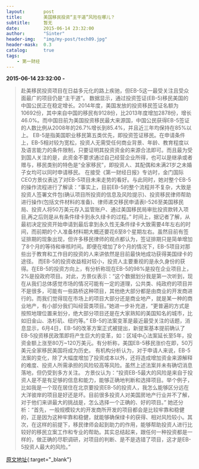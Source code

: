 ```yaml
---
layout:       post
title:        美国移民投资“主干道”风险在哪儿？
subtitle:     暂无
date:         2015-06-14 23:32:00
author:       "Sinter"
header-img:   "img/my-post/tech09.jpg"
header-mask:  0.3
catalog:      true
tags:
    - 第一财经
---
```


**2015-06-14 23:32:00**  **-**

> 赴美移民投资项目在日益多元化的路上疾驰，但EB-5这一最受关注且受众面最广的项目仍是“主干道”。
数据显示，通过投资签证(EB-5)移民美国的中国公民正在稳定增长。2014年度，美国发放的投资移民签证名额为10692份，其中来自中国的移民有9128份，比2013年度增加2878份，增长46.0%。而中国目前为美国投资移民最大来源国，中国公民获得EB-5签证的人数比例从2008年的26.7%增长到85.4%，并且近三年均保持在85%以上。
EB-5是指美国职业移民第五类优先，即投资签证移民。在申请条件上，EB-5相对较为宽松，投资人无需受任何商业背景、年龄、教育程度以及语言能力的条件限制，只要证明其投资资金的来源合法即可。而且最为受到国人关注的是，此资金不要求通过自己经营企业所得，也可以是继承或者赠与，移民类别的特色是“全家移民”，即投资人、其配偶和未满21岁之未婚子女均可以同时申请移民。
在接受《第一财经日报》专访时，金门国际CEO方景仪表达了对EB-5项目未来走势的看好。与此同时，她对整个EB-5的操作流程进行了解读：“事实上，目前EB-5的整个流程并不复杂，大致是投资人签署文件包(确认项目所投资的信息及风险提示)、投资移民律师帮助进行操作(包括文件材料的准备)、律师递交移民申请表I-526至美国移民局、投资人将50万美元存入监管账户、通过美国移民局审批投资款转入项目,再之后则是从有条件绿卡到永久绿卡的过程。”
时间上，据记者了解，从最初决定投资开始申请到最后拿到永久性无条件绿卡大致需要4年左右的时间，而前期的个人准备材料期大概还要花6至8个星期左右。虽然目前有签证排期的现象出现，但许多移民律师的观点都认为，签证排期只是简单增加了8个月的等待和审核时间。即便在增加了8个月的情况下，EB-5项目对那些出于教育和工作目的投资的人来讲依然是目前最快地成功获得美国绿卡的途径。
而EB-5的投资收益相对较小，投资人主要重视的是永久身份的获得。在EB-5的投资方向上，有分析称现在EB-5的98%是投在企业项目上，2%是投政府项目。对此，方景仪表示：“这个数据划分我是第一次听到，现在从我们总体感觉市场的情况可能有一定的道理，公共类、纯政府的项目并不是很多，可能有一些路桥这种项目，其他绝大部分都是由商业的开发商进行的。而我们觉得现在市场上的项目大部分还是商业地产，就是某一种的商业地产，有小部分我们叫经营类项目。”她进一步补充道，“更普遍的方式是按照地理位置来划分，绝大部分项目还是在大家熟知的美国知名的城市，比如旧金山、洛杉矶、纽约等。”
EB-5的法案变革是最近最受关注的话题，消息显示，6月4日，EB-5的改革方案正式被提出，新提案基本提前确认了EB-5投资移民政策即将产生巨大的变革，如：区域中心法案延长至5年，投资金额上涨至80万~120万美元。有分析称，美国EB-5移民涨价在即，50万美元全家移民美国将成为历史。
有机构分析认为，对于申请人来说，EB-5法案的变化，除了大幅度增加了投资成本以外，还将造成增加资金来源解释的难度、投资人所需承担的风险较高等风险。虽然上述法案并未有确切消息落地，但仍受到多方关注。
方景仪认为：“投资EB-5最大的风险是来自于投资人是不是有足够的信息和能力，能够正确地判断和选择项目。举个例子，比如我是一个现在居住在北京要投资EB-5的投资人，我怎么能够区分远在大洋彼岸的项目是好还是坏。目前很多投资人对美国房地产行业并不了解，对于他们来讲最大的挑战是，怎么选择一个正确的、好的项目。”
她还分析：“首先，一般规模较大的开发商所开发的项目都会是比较牢靠和稳健的，正是因为这种牢靠和稳健，就能够确保绿卡的获得、相对风险较小。其次，在这样的前提下，移民律师会起到助力的作用，能够帮助投资人进行比较好的移民立案工作和专业的帮助。其实总结起来，跟任何一种投资都是一样的，做正确的尽职调研，对项目的判断、是不是选错了项目，这才是EB-5投资人最大的风险。”


[原文地址](http://www.yicai.com/news/4632017.html){:target="_blank"}



